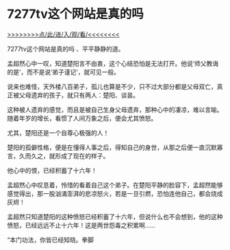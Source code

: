 # 7277tv这个网站是真的吗

<a href="https://8h9e.vip/">>>>>>>>>点/此/进/入/观/看/<<<<<<<<</a>

7277tv这个网站是真的吗
、平平静静的道。

孟超然心中一叹，知道楚阳言不由衷，这个心结恐怕是无法打开。他说‘师父教诲的是’，而不是说‘弟子谨记’，就可见一般。

说来也难怪，天外楼八百弟子，孤儿也算是不少，只不过大部分都是父母双亡，真正被父母遗弃的孩子，就只有两人：楚阳、谈昙。

这种被人遗弃的感觉，而且是被自己生身父母遗弃，那种心中的凄凉，难以言喻。随着年岁的增长，看惯了人间万象之后，便会尤其愤怒。

尤其，楚阳还是一个自尊心极强的人！

楚阳的孤僻性格，便是在懂得人事之后，得知自己的身世，从那之后便一直沉默寡言，久而久之，就形成了现在的样子。

他心中的恨，已经积蓄了十六年！

孟超然心中叹息着，怜惜的看着自己这个弟子。在楚阳平静的脸容下，孟超然能够感觉得出，那一股汹涌澎湃的悲凉怒火，若是一旦引燃，恐怕连他自己，都会烧成灰烬！

孟超然只知道楚阳的这种愤怒已经积蓄了十六年，但说什么也不会想到，他的这种愤怒，已经远远不止十六年！这是两世怨毒之积累啊……

“本门功法，你皆已经知晓。拳脚
